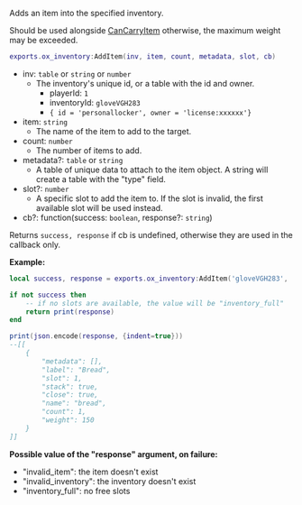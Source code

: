 Adds an item into the specified inventory.

Should be used alongside [CanCarryItem](./CanCarryItem.md) otherwise, the maximum weight may be exceeded.

```lua
exports.ox_inventory:AddItem(inv, item, count, metadata, slot, cb)
```

- inv: `table` or `string` or `number`
  - The inventory's unique id, or a table with the id and owner.
    - playerId: `1`
    - inventoryId: `gloveVGH283`
    - `{ id = 'personallocker', owner = 'license:xxxxxx'}`
- item: `string`
  - The name of the item to add to the target.
- count: `number`
  - The number of items to add.
- metadata?: `table` or `string`
  - A table of unique data to attach to the item object. A string will create a table with the "type" field.
- slot?: `number`
  - A specific slot to add the item to. If the slot is invalid, the first available slot will be used instead.
- cb?: function(success: `boolean`, response?: `string`)

Returns `success, response` if cb is undefined, otherwise they are used in the callback only.

**Example:**

```lua
local success, response = exports.ox_inventory:AddItem('gloveVGH283', 'bread', 4)

if not success then
    -- if no slots are available, the value will be "inventory_full"
    return print(response)
end

print(json.encode(response, {indent=true}))
--[[
    {
        "metadata": [],
        "label": "Bread",
        "slot": 1,
        "stack": true,
        "close": true,
        "name": "bread",
        "count": 1,
        "weight": 150
    }
]]
```

**Possible value of the "response" argument, on failure:**

- "invalid_item": the item doesn't exist
- "invalid_inventory": the inventory doesn't exist
- "inventory_full": no free slots
